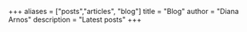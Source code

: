 +++
aliases = ["posts","articles", "blog"]
title = "Blog"
author = "Diana Arnos"
description = "Latest posts"
+++
